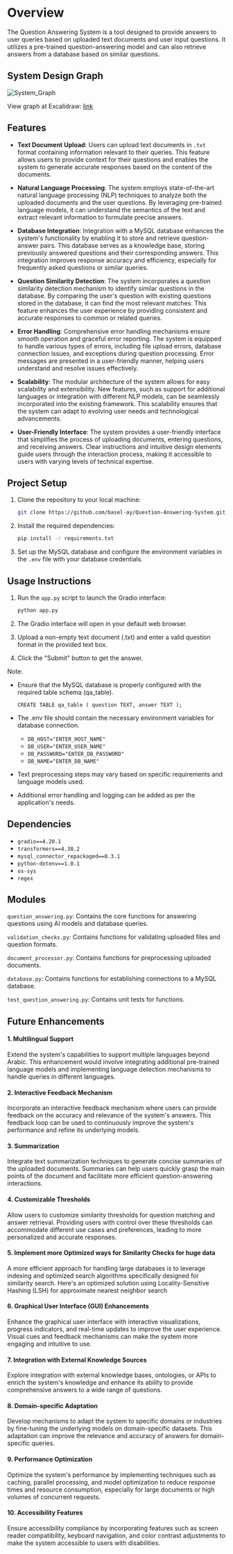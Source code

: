# Overview
The Question Answering System is a tool designed to provide answers to user queries based on uploaded text documents and user input questions. It utilizes a pre-trained question-answering model and can also retrieve answers from a database based on similar questions.

## System Design Graph

![System_Graph](https://github.com/basel-ay/Question-Answering-System/assets/64821137/a3cf5fc0-f816-4a9b-b9c8-6130c1fa9b9f)

View graph at Excalidraw: [link](https://excalidraw.com/#json=JfsHGJJcY4_CwG2IpvaYW,29apf2-RjXEH9dwOz0MbwQ)


## Features

- **Text Document Upload**: Users can upload text documents in `.txt` format containing information relevant to their queries. This feature allows users to provide context for their questions and enables the system to generate accurate responses based on the content of the documents.

- **Natural Language Processing**: The system employs state-of-the-art natural language processing (NLP) techniques to analyze both the uploaded documents and the user questions. By leveraging pre-trained language models, it can understand the semantics of the text and extract relevant information to formulate precise answers.

- **Database Integration**: Integration with a MySQL database enhances the system's functionality by enabling it to store and retrieve question-answer pairs. This database serves as a knowledge base, storing previously answered questions and their corresponding answers. This integration improves response accuracy and efficiency, especially for frequently asked questions or similar queries.

- **Question Similarity Detection**: The system incorporates a question similarity detection mechanism to identify similar questions in the database. By comparing the user's question with existing questions stored in the database, it can find the most relevant matches. This feature enhances the user experience by providing consistent and accurate responses to common or related queries.

- **Error Handling**: Comprehensive error handling mechanisms ensure smooth operation and graceful error reporting. The system is equipped to handle various types of errors, including file upload errors, database connection issues, and exceptions during question processing. Error messages are presented in a user-friendly manner, helping users understand and resolve issues effectively.

- **Scalability**: The modular architecture of the system allows for easy scalability and extensibility. New features, such as support for additional languages or integration with different NLP models, can be seamlessly incorporated into the existing framework. This scalability ensures that the system can adapt to evolving user needs and technological advancements.

- **User-Friendly Interface**: The system provides a user-friendly interface that simplifies the process of uploading documents, entering questions, and receiving answers. Clear instructions and intuitive design elements guide users through the interaction process, making it accessible to users with varying levels of technical expertise.



## Project Setup

1. Clone the repository to your local machine:

    ```bash
    git clone https://github.com/basel-ay/Question-Answering-System.git
    ```

2. Install the required dependencies:

    ```bash
    pip install -r requirements.txt
    ```

3. Set up the MySQL database and configure the environment variables in the `.env` file with your database credentials.

## Usage Instructions

1. Run the `app.py` script to launch the Gradio interface:

    ```bash
    python app.py
    ```

2. The Gradio interface will open in your default web browser.

3. Upload a non-empty text document (.txt) and enter a valid question format in the provided text box.

4. Click the "Submit" button to get the answer.

Note:
* Ensure that the MySQL database is properly configured with the required table schema (qa_table).
    
    `CREATE TABLE qa_table (
    question TEXT,
    answer TEXT
);`
  
* The .env file should contain the necessary environment variables for database connection.
  
    - `DB_HOST="ENTER_HOST_NAME"`
    - `DB_USER="ENTER_USER_NAME"`
    - `DB_PASSWORD="ENTER_DB_PASSWORD"`
    - `DB_NAME="ENTER_DB_NAME"`
  
* Text preprocessing steps may vary based on specific requirements and language models used.
* Additional error handling and logging can be added as per the application's needs.

## Dependencies

- `gradio==4.20.1`
- `transformers==4.38.2`
- `mysql_connector_repackaged==0.3.1`
- `python-dotenv==1.0.1`
- `os-sys`
- `regex`


## Modules

`question_answering.py`: Contains the core functions for answering questions using AI models and database queries.

`validation_checks.py`: Contains functions for validating uploaded files and question formats.

`document_processor.py`: Contains functions for preprocessing uploaded documents.

`database.py`: Contains functions for establishing connections to a MySQL database.

`test_question_answering.py`: Contains unit tests for functions.

## Future Enhancements

#### 1. Multilingual Support
Extend the system's capabilities to support multiple languages beyond Arabic. This enhancement would involve integrating additional pre-trained language models and implementing language detection mechanisms to handle queries in different languages.

#### 2. Interactive Feedback Mechanism
Incorporate an interactive feedback mechanism where users can provide feedback on the accuracy and relevance of the system's answers. This feedback loop can be used to continuously improve the system's performance and refine its underlying models.

#### 3. Summarization
Integrate text summarization techniques to generate concise summaries of the uploaded documents. Summaries can help users quickly grasp the main points of the document and facilitate more efficient question-answering interactions.

#### 4. Customizable Thresholds
Allow users to customize similarity thresholds for question matching and answer retrieval. Providing users with control over these thresholds can accommodate different use cases and preferences, leading to more personalized and accurate responses.

#### 5. Implement more Optimized ways for Similarity Checks for huge data
A more efficient approach for handling large databases is to leverage indexing and optimized search algorithms specifically designed for similarity search. Here's an optimized solution using Locality-Sensitive Hashing (LSH) for approximate nearest neighbor search

#### 6. Graphical User Interface (GUI) Enhancements
Enhance the graphical user interface with interactive visualizations, progress indicators, and real-time updates to improve the user experience. Visual cues and feedback mechanisms can make the system more engaging and intuitive to use.

#### 7. Integration with External Knowledge Sources
Explore integration with external knowledge bases, ontologies, or APIs to enrich the system's knowledge and enhance its ability to provide comprehensive answers to a wide range of questions.

#### 8. Domain-specific Adaptation
Develop mechanisms to adapt the system to specific domains or industries by fine-tuning the underlying models on domain-specific datasets. This adaptation can improve the relevance and accuracy of answers for domain-specific queries.

#### 9. Performance Optimization
Optimize the system's performance by implementing techniques such as caching, parallel processing, and model optimization to reduce response times and resource consumption, especially for large documents or high volumes of concurrent requests.

#### 10. Accessibility Features
Ensure accessibility compliance by incorporating features such as screen reader compatibility, keyboard navigation, and color contrast adjustments to make the system accessible to users with disabilities.


